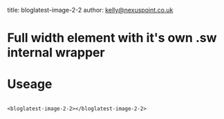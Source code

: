 title:  bloglatest-image-2-2
author: kelly@nexuspoint.co.uk
    
#   Full width element with it's own .sw internal wrapper

#   Useage


```

<bloglatest-image-2-2></bloglatest-image-2-2>

```	